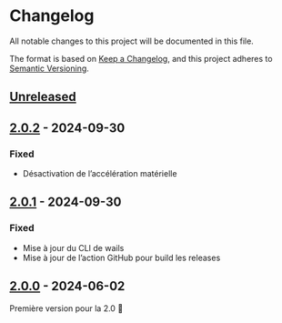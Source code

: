 # Changelog

All notable changes to this project will be documented in this file.

The format is based on [Keep a Changelog](https://keepachangelog.com/en/1.1.0/),
and this project adheres to [Semantic Versioning](https://semver.org/spec/v2.0.0.html).

## [Unreleased]

## [2.0.2] - 2024-09-30

### Fixed

- Désactivation de l’accélération matérielle

## [2.0.1] - 2024-09-30

### Fixed

- Mise à jour du CLI de wails
- Mise à jour de l’action GitHub pour build les releases

## [2.0.0] - 2024-06-02

Première version pour la 2.0 🚀

[Unreleased]: https://github.com/umanit/toggl-redmine/compare/2.0.2...HEAD

[2.0.2]: https://github.com/umanit/toggl-redmine/compare/2.0.1...2.0.2

[2.0.1]: https://github.com/umanit/toggl-redmine/compare/2.0.0...2.0.1

[2.0.0]: https://github.com/umanit/toggl-redmine/releases/tag/2.0.0

